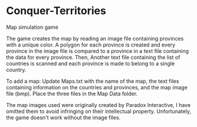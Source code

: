 # Conquer-Territories
Map simulation game

The game creates the map by reading an image file containing provinces with a unique color. A polygon for each province is created and every province in the image file is compared to a province in a text file containing the data for every province. Then, Another text file containing the list of countries is scanned and each province is made to belong to a single country.

To add a map: Update Maps.txt with the name of the map, the text files containing information on the countries and provinces, and the map image file (bmp). Place the three files in the Map Data folder.

The map images used were originally created by Paradox Interactive, I have omitted them to avoid infringing on their intellectual property. Unfortunately, the game doesn't work without the image files.
